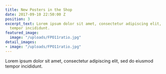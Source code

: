 ```yaml
---
title: New Posters in the Shop
date: 2017-09-10 22:50:00 Z
position: 3
excerpt_text: Lorem ipsum dolor sit amet, consectetur adipiscing elit, sed do eiusmod
  tempor incididunt.
featured_image:
  image: "/uploads/FPO11ratio.jpg"
detail_images:
- image: "/uploads/FPO11ratio.jpg"
---
```


Lorem ipsum dolor sit amet, consectetur adipiscing elit, sed do eiusmod tempor incididunt.